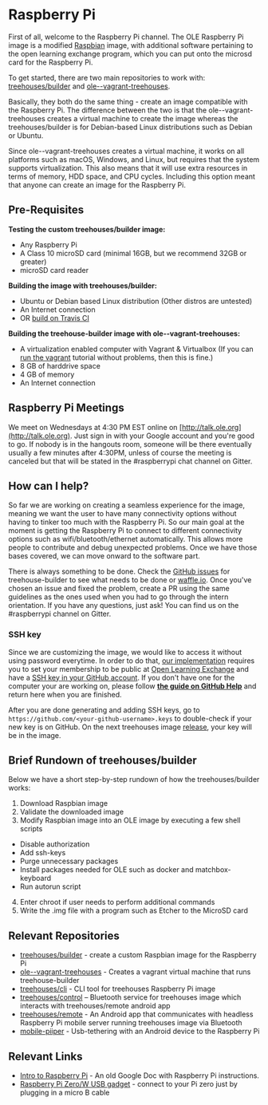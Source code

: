 # Raspberry Pi

First of all, welcome to the Raspberry Pi channel. The OLE Raspberry Pi image is a modified [Raspbian](https://www.raspberrypi.org/downloads/raspbian/) image, with additional software pertaining to the open learning exchange program, which you can put onto the microsd card for the Raspberry Pi.

To get started, there are two main repositories to work with: [treehouses/builder](https://github.com/treehouses/builder) and [ole--vagrant-treehouses](https://github.com/ole-vi/ole--vagrant-treehouses).

Basically, they both do the same thing - create an image compatible with the Raspberry Pi. The difference between the two is that the ole--vagrant-treehouses creates a virtual machine to create the image whereas the treehouses/builder is for Debian-based Linux distributions such as Debian or Ubuntu. 

Since ole--vagrant-treehouses creates a virtual machine, it works on all platforms such as macOS, Windows, and Linux, but requires that the system supports virtualization. This also means that it will use extra resources in terms of memory, HDD space, and CPU cycles. Including this option meant that anyone can create an image for the Raspberry Pi.

## Pre-Requisites

**Testing the custom treehouses/builder image:**

- Any Raspberry Pi
- A Class 10 microSD card (minimal 16GB, but we recommend 32GB or greater)
- microSD card reader

**Building the image with treehouses/builder:**

- Ubuntu or Debian based Linux distribution (Other distros are untested)
- An Internet connection
- OR [build on Travis CI](https://github.com/treehouses/builder#release)

**Building the treehouse-builder image with ole--vagrant-treehouses:**

- A virtualization enabled computer with Vagrant & Virtualbox (If you can [run the vagrant](#!./pages/vi/vi-vagrant.md) tutorial without problems, then this is fine.) 
- 8 GB of harddrive space
- 4 GB of memory
- An Internet connection

## Raspberry Pi Meetings

We meet on Wednesdays at 4:30 PM EST online on [http://talk.ole.org](http://talk.ole.org). Just sign in with your Google account and you're good to go. If nobody is in the hangouts room, someone will be there eventually usually a few minutes after 4:30PM, unless of course the meeting is canceled but that will be stated in the #raspberrypi chat channel on Gitter.

## How can I help?

So far we are working on creating a seamless experience for the image, meaning we want the user to have many connectivity options without having to tinker too much with the Raspberry Pi. So our main goal at the moment is getting the Raspberry Pi to connect to different connectivity options such as wifi/bluetooth/ethernet automatically. This allows more people to contribute and debug unexpected problems. Once we have those bases covered, we can move onward to the software part. 

There is always something to be done. Check the [GitHub issues](https://github.com/treehouses/builder/issues) for treehouse-builder to see what needs to be done or [waffle.io](https://waffle.io/treehouses/builder). Once you've chosen an issue and fixed the problem, create a PR using the same guidelines as the ones used when you had to go through the intern orientation. If you have any questions, just ask! You can find us on the #raspberrypi channel on Gitter.

### SSH key

Since we are customizing the image, we would like to access it without using password everytime. In order to do that, [our implementation](https://github.com/treehouses/builder/blob/master/scripts.d/30_ssh_keys.sh) requires you to set your membership to be public at [Open Learning Exchange](https://github.com/orgs/open-learning-exchange/people) and have a [SSH key in your GitHub account](https://github.com/settings/keys). If you don't have one for the computer your are working on, please follow [**the guide on GitHub Help**](https://help.github.com/articles/connecting-to-github-with-ssh/) and return here when you are finished.

After you are done generating and adding SSH keys, go to `https://github.com/<your-github-username>.keys` to double-check if your new key is on GitHub. On the next treehouses image [release](http://dev.ole.org), your key will be in the image.

## Brief Rundown of treehouses/builder

Below we have a short step-by-step rundown of how the treehouses/builder works:

1. Download Raspbian image
2. Validate the downloaded image
3. Modify Raspbian image into an OLE image by executing a few shell scripts
 - Disable authorization
 - Add ssh-keys
 - Purge unnecessary packages
 - Install packages needed for OLE such as docker and matchbox-keyboard
 - Run autorun script
4. Enter chroot if user needs to perform additional commands
5. Write the .img file with a program such as Etcher to the MicroSD card

## Relevant Repositories

* [treehouses/builder](https://github.com/treehouses/builder) - create a custom Raspbian image for the Raspberry Pi
* [ole--vagrant-treehouses](https://github.com/ole-vi/ole--vagrant-treehouses) - Creates a vagrant virtual machine that runs treehouse-builder
* [treehouses/cli](https://github.com/treehouses/cli) - CLI tool for treehouses Raspberry Pi image
* [treehouses/control](https://github.com/treehouses/control) – Bluetooth service for treehouses image which interacts with treehouses/remote android app
* [treehouses/remote](https://github.com/treehouses/remote) - An Android app that communicates with headless Raspberry Pi mobile server running treehouses image via Bluetooth
* [mobile-piiper](https://github.com/ole-vi/mobile-piiper) - Usb-tethering with an Android device to the Raspberry Pi

## Relevant Links

* [Intro to Raspberry Pi](https://docs.google.com/document/d/1A6Riy_j_M_HmAUVK0p5JVTQkRlUxGGwfN36PIZjC0Mw/edit#heading=h.ufcaguoz6i00) - An old Google Doc with Raspberry Pi instructions.
* [Raspberry Pi Zero/W USB gadget](#!pages/robots/rbts-raspberry-pi-0-usb-gadget.md) - connect to your Pi zero just by plugging in a micro B cable
